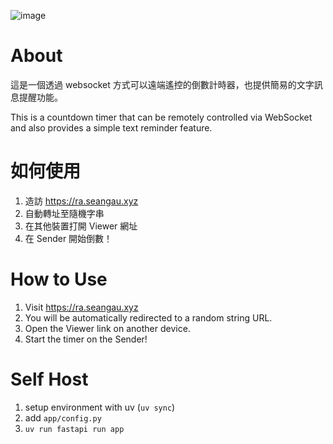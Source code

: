 ![image](https://github.com/user-attachments/assets/58139a50-a4a1-4b1f-b598-641be7e9b740)

# About
這是一個透過 websocket 方式可以遠端遙控的倒數計時器，也提供簡易的文字訊息提醒功能。

This is a countdown timer that can be remotely controlled via WebSocket and also provides a simple text reminder feature.

# 如何使用
1. 造訪 https://ra.seangau.xyz
2. 自動轉址至隨機字串
3. 在其他裝置打開 Viewer 網址
4. 在 Sender 開始倒數！

# How to Use
1. Visit https://ra.seangau.xyz
2. You will be automatically redirected to a random string URL.
3. Open the Viewer link on another device.
4. Start the timer on the Sender!

# Self Host
1. setup environment with uv (`uv sync`)
2. add `app/config.py`
3. `uv run fastapi run app`
